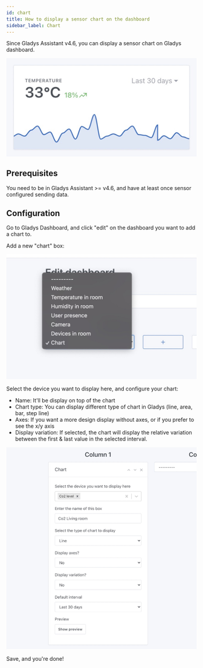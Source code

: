 ```yaml
---
id: chart
title: How to display a sensor chart on the dashboard
sidebar_label: Chart
---
```


Since Gladys Assistant v4.6, you can display a sensor chart on Gladys dashboard.

![Chart on Gladys Assistant dashboard](../../static/img/docs/en/dashboard/chart/demo.jpg)

## Prerequisites

You need to be in Gladys Assistant >= v4.6, and have at least once sensor configured sending data.

## Configuration

Go to Gladys Dashboard, and click "edit" on the dashboard you want to add a chart to.

Add a new "chart" box:

![Edit dashboard](../../static/img/docs/en/dashboard/chart/add-chart.jpg)

Select the device you want to display here, and configure your chart:

- Name: It'll be display on top of the chart
- Chart type: You can display different type of chart in Gladys (line, area, bar, step line)
- Axes: If you want a more design display without axes, or if you prefer to see the x/y axis
- Display variation: If selected, the chart will display the relative variation between the first & last value in the selected interval.

![Configure chart](../../static/img/docs/en/dashboard/chart/configure-chart.jpg)

Save, and you're done!
